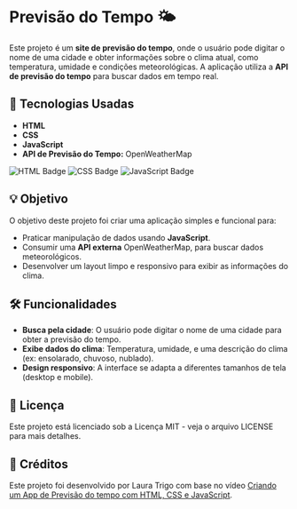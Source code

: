 # Previsão do Tempo 🌤️

Este projeto é um **site de previsão do tempo**, onde o usuário pode digitar o nome de uma cidade e obter informações sobre o clima atual, como temperatura, umidade e condições meteorológicas. A aplicação utiliza a **API de previsão do tempo** para buscar dados em tempo real.

## 🚀 Tecnologias Usadas

- **HTML**
- **CSS**
- **JavaScript**
- **API de Previsão do Tempo:** OpenWeatherMap

![HTML Badge](https://img.shields.io/badge/HTML-5-orange)
![CSS Badge](https://img.shields.io/badge/CSS-3-blue)
![JavaScript Badge](https://img.shields.io/badge/JavaScript-ES6-yellowgreen)

## 💡 Objetivo

O objetivo deste projeto foi criar uma aplicação simples e funcional para:

- Praticar manipulação de dados usando **JavaScript**.
- Consumir uma **API externa** OpenWeatherMap, para buscar dados meteorológicos.
- Desenvolver um layout limpo e responsivo para exibir as informações do clima.

## 🛠 Funcionalidades

- **Busca pela cidade**: O usuário pode digitar o nome de uma cidade para obter a previsão do tempo.
- **Exibe dados do clima**: Temperatura, umidade, e uma descrição do clima (ex: ensolarado, chuvoso, nublado).
- **Design responsivo**: A interface se adapta a diferentes tamanhos de tela (desktop e mobile).

## 📜 Licença

Este projeto está licenciado sob a Licença MIT - veja o arquivo LICENSE para mais detalhes.

## 🎥 Créditos

Este projeto foi desenvolvido por Laura Trigo com base no vídeo [Criando um App de Previsão do tempo com HTML, CSS e JavaScript](https://www.youtube.com/watch?v=qxzqEuAOYZ4&t=1s).
